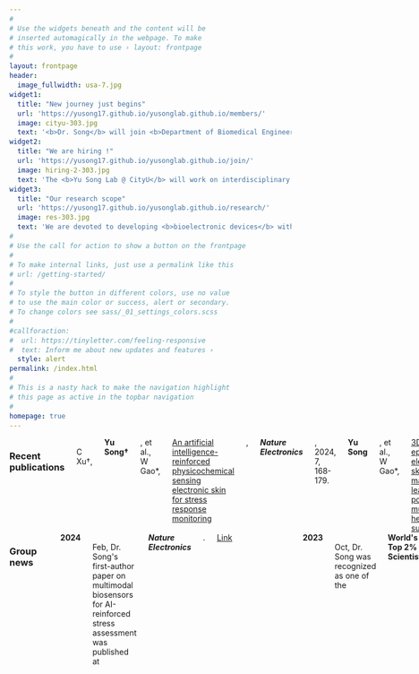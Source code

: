 ```yaml
---
#
# Use the widgets beneath and the content will be
# inserted automagically in the webpage. To make
# this work, you have to use › layout: frontpage
#
layout: frontpage
header:
  image_fullwidth: usa-7.jpg
widget1:
  title: "New journey just begins"
  url: 'https://yusong17.github.io/yusonglab.github.io/members/'
  image: cityu-303.jpg
  text: '<b>Dr. Song</b> will join <b>Department of Biomedical Engineering</b> at City University of Hong Kong as a <b>Presidential Assistant Professor</b> in July 2024. Sincerely appreciate all the strong support from Alice, Wei, professors, and friends. Look forward to this new adventure with outstanding colleagues at CityU BME in HK!'
widget2:
  title: "We are hiring !"
  url: 'https://yusong17.github.io/yusonglab.github.io/join/'
  image: hiring-2-303.jpg
  text: 'The <b>Yu Song Lab @ CityU</b> will work on interdisciplinary field to tackle grand challenges towards <b>personalized healthcare</b>. Talented postdoctoral and graduate candidates with related background (i.e. <b>BME, EE, ME, ChemE, BioE, Chem, MSE, and others</b>) are highly welcome and encouraged to contact Dr. Song by Email.'
widget3:
  title: "Our research scope"
  url: 'https://yusong17.github.io/yusonglab.github.io/research/'
  image: res-303.jpg
  text: 'We are devoted to developing <b>bioelectronic devices</b> with fundamental study and practical biomedical applications, including but not limited to: <br>1. Skin-interfaced multimodal biosensors;<br>2. Innovation of additive manufacturing;<br>3. AI-powered health assessment;<br>4. Closed-loop personalized medicine.'
#
# Use the call for action to show a button on the frontpage
#
# To make internal links, just use a permalink like this
# url: /getting-started/
#
# To style the button in different colors, use no value
# to use the main color or success, alert or secondary.
# To change colors see sass/_01_settings_colors.scss
#
#callforaction:
#  url: https://tinyletter.com/feeling-responsive
#  text: Inform me about new updates and features ›
  style: alert
permalink: /index.html
#
# This is a nasty hack to make the navigation highlight
# this page as active in the topbar navigation
#
homepage: true
---
```






<div class="row">
  <div class="large-6 columns">
    <b><h3>Recent publications</h3></b>
      <br>
    C Xu†, <b>Yu Song†</b>, et al., W Gao*, <a href="https://www.nature.com/articles/s41928-023-01116-6">An artificial intelligence-reinforced physicochemical sensing electronic skin for stress response monitoring</a>, <i><b>Nature Electronics</b></i>, 2024, 7, 168-179.<br><br>
    <b>Yu Song</b>, et al., W Gao*, <a href="https://www.science.org/doi/full/10.1126/sciadv.adi6492">3D-printed epifluidic electronic skin for machine learning-powered multimodal health surveillance</a>, <i><b>Science Advances</b></i>, 2023, 9, eadi6492.<br><br>
    R Tay†, <b>Yu Song†</b>, D Yao, W Gao*, <a href="https://doi.org/10.1016/j.mattod.2023.09.006">Direct-ink-writing 3D-printed bioelectronics</a>, <i><b>Materials Today</b></i>, 2023, 71, 135-151.<br><br>
    J Tu, J Min, <b>Yu Song</b>, et al., W Gao*, <a href="https://www.nature.com/articles/s41551-023-01059-5">A wireless patch for the monitoring of C-reactive protein in sweat</a>, <i><b>Nature Biomedical Engineering</b></i>, 2023, 7, 1293-1306.<br><br>
    J Min†, S Demchyshyn†, J Sempionatto, <b>Yu Song</b>, et al., W Gao*, <a href="https://www.nature.com/articles/s41928-023-00996-y">An autonomous wearable biosensor powered by a perovskite solar cell</a>, <i><b>Nature Electronics</b></i>, 2023, 6, 630-641.<br><br>
  </div>   
  <div class="large-6 columns">
    <b><h3>Group news</h3></b><br>
    <b>2024</b><br>
    Feb, Dr. Song's first-author paper on multimodal biosensors for AI-reinforced stress assessment was published at <b><i>Nature Electronics</i></b>. <u><a href="https://www.nature.com/articles/s41928-023-01116-6">Link</a></u><br><h8> </h8><br>
    <center> <img src="images/logo/nel.jpg" width="200"> </center><br>
    <b>2023</b><br>
    Oct, Dr. Song was recognized as one of the <b>World's Top 2% Scientists</b> by Stanford University and Elsevier Scopus. See <u><a href="https://elsevier.digitalcommonsdata.com/datasets/btchxktzyw/6">full list</a></u><br><h8> </h8><br>
    <center> <img src="images/logo/2023scientist.png" width="200"> </center><br>
     Sep, Dr. Song's first-author paper on 3D-printed system for ML-powered health surveillance was published at <b><i>Science Advances</i></b>. <u><a href="https://www.science.org/doi/full/10.1126/sciadv.adi6492">Link</a></u><br><h8> </h8><br>
    <center> <img src="images/logo/sa.png" width="200"> </center><br>
  </div>
</div>
